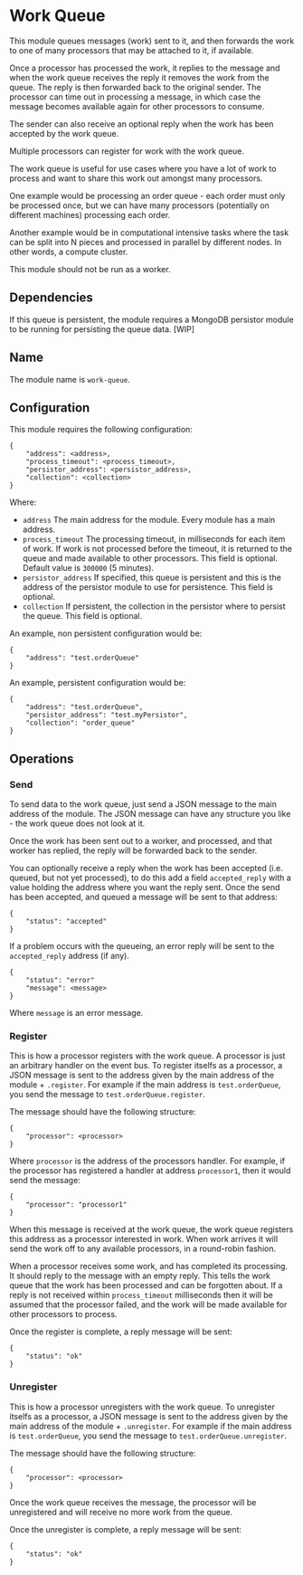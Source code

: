# Work Queue

This module queues messages (work) sent to it, and then forwards the work to one of many processors that may be attached to it, if available.

Once a processor has processed the work, it replies to the message and when the work queue receives the reply it removes the work from the queue. The reply is then forwarded back to the original sender. The processor can time out in processing a message, in which case the message becomes available again for other processors to consume.

The sender can also receive an optional reply when the work has been accepted by the work queue.

Multiple processors can register for work with the work queue.

The work queue is useful for use cases where you have a lot of work to process and want to share this work out amongst many processors.

One example would be processing an order queue - each order must only be processed once, but we can have many processors (potentially on different machines) processing each order.

Another example would be in computational intensive tasks where the task can be split into N pieces and processed in parallel by different nodes. In other words, a compute cluster.

This module should not be run as a worker.

## Dependencies

If this queue is persistent, the module requires a MongoDB persistor module to be running for persisting the queue data. [WIP]

## Name

The module name is `work-queue`.

## Configuration

This module requires the following configuration:

    {
        "address": <address>,
        "process_timeout": <process_timeout>,
        "persistor_address": <persistor_address>,
        "collection": <collection>   
    }
    
Where:    

* `address` The main address for the module. Every module has a main address.
* `process_timeout` The processing timeout, in milliseconds for each item of work. If work is not processed before the timeout, it is returned to the queue and made available to other processors. This field is optional. Default value is `300000` (5 minutes).
* `persistor_address` If specified, this queue is persistent and this is the address of the persistor module to use for persistence. This field is optional.
* `collection` If persistent, the collection in the persistor where to persist the queue. This field is optional.

An example, non persistent configuration would be:

    {
        "address": "test.orderQueue"
    }
    
An example, persistent configuration would be:

    {
        "address": "test.orderQueue",
        "persistor_address": "test.myPersistor",
        "collection": "order_queue"
    }    

## Operations

### Send

To send data to the work queue, just send a JSON message to the main address of the module. The JSON message can have any structure you like - the work queue does not look at it.

Once the work has been sent out to a worker, and processed, and that worker has replied, the reply will be forwarded back to the sender.

You can optionally receive a reply when the work has been accepted (i.e. queued, but not yet processed), to do this add a field `accepted_reply` with a value holding the address where you want the reply sent. Once the send has been accepted, and queued a message will be sent to that address:

    {
        "status": "accepted"
    }
    
If a problem occurs with the queueing, an error reply will be sent to the `accepted_reply` address (if any).

    {
        "status": "error"
        "message": <message>
    }
    
Where `message` is an error message.    

### Register

This is how a processor registers with the work queue. A processor is just an arbitrary handler on the event bus. To register itselfs as a processor, a JSON message is sent to the address given by the main address of the module + `.register`. For example if the main address is `test.orderQueue`, you send the message to `test.orderQueue.register`.

The message should have the following structure:

    {
        "processor": <processor>
    }

Where `processor` is the address of the processors handler. For example, if the processor has registered a handler at address `processor1`, then it would send the message:

    {
        "processor": "processor1"
    }    

When this message is received at the work queue, the work queue registers this address as a processor interested in work. When work arrives it will send the work off to any available processors, in a round-robin fashion.

When a processor receives some work, and has completed its processing. It should reply to the message with an empty reply. This tells the work queue that the work has been processed and can be forgotten about. If a reply is not received within `process_timeout` milliseconds then it will be assumed that the processor failed, and the work will be made available for other processors to process.

Once the register is complete, a reply message will be sent:

    {
        "status": "ok"
    }

### Unregister

This is how a processor unregisters with the work queue. To unregister itselfs as a processor, a JSON message is sent to the address given by the main address of the module + `.unregister`. For example if the main address is `test.orderQueue`, you send the message to `test.orderQueue.unregister`.

The message should have the following structure:

    {
        "processor": <processor>
    }

Once the work queue receives the message, the processor will be unregistered and will receive no more work from the queue.

Once the unregister is complete, a reply message will be sent:

    {
        "status": "ok"
    }
